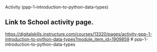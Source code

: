 Activity (ppp-1-introduction-to-python-data-types)

## Link to School activity page.
https://digitalskills.instructure.com/courses/13320/pages/activity-ppp-1-introduction-to-python-data-types?module_item_id=1909859 # ppp-1-introduction-to-python-data-types
